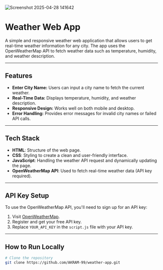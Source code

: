 ![Screenshot 2025-04-28 141642](https://github.com/user-attachments/assets/b64817b6-03cf-49c2-a0c4-b66e5c1b1408)
# Weather Web App

A simple and responsive weather web application that allows users to get real-time weather information for any city. The app uses the OpenWeatherMap API to fetch weather data such as temperature, humidity, and weather description.

---

## Features
- **Enter City Name:** Users can input a city name to fetch the current weather.
- **Real-Time Data:** Displays temperature, humidity, and weather description.
- **Responsive Design:** Works well on both mobile and desktop.
- **Error Handling:** Provides error messages for invalid city names or failed API calls.

---

## Tech Stack
- **HTML**: Structure of the web page.
- **CSS**: Styling to create a clean and user-friendly interface.
- **JavaScript**: Handling the weather API request and dynamically updating the page.
- **OpenWeatherMap API**: Used to fetch real-time weather data (API key required).

---

## API Key Setup
To use the OpenWeatherMap API, you'll need to sign up for an API key:
1. Visit [OpenWeatherMap](https://openweathermap.org/api).
2. Register and get your free API key.
3. Replace `YOUR_API_KEY` in the `script.js` file with your API key.

---

## How to Run Locally
```bash
# Clone the repository
git clone https://github.com/AKRAM-99/weather-app.git

